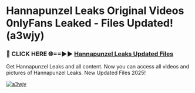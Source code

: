 # Hannapunzel Leaks Original Videos 0nlyFans Leaked - Files Updated! (a3wjy)

<h3>🔴 CLICK HERE 🌐==►► <a href="https://tinyurl.com/x26r9saj" rel="nofollow">Hannapunzel Leaks Updated Files</a></h3>

Get Hannapunzel Leaks and all content. Now you can access all videos and pictures of Hannapunzel Leaks. New Updated Files 2025!

[![a3wjy](https://i.imgur.com/LkgZPqh.gif)](https://tinyurl.com/x26r9saj)
